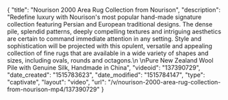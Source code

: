 {
    "title": "Nourison 2000 Area Rug Collection from Nourison",
    "description": "Redefine luxury with Nourison's most popular hand-made signature collection featuring Persian and European traditional designs. The dense pile, splendid patterns, deeply compelling textures and intriguing aesthetics are certain to command immediate attention in any setting. Style and sophistication will be projected with this opulent, versatile and appealing collection of fine rugs that are available in a wide variety of shapes and sizes, including ovals, rounds and octagons.\n \nPure New Zealand Wool Pile with Genuine Silk, Handmade in China",
    "videoid": "137390729",
    "date_created": "1515783623",
    "date_modified": "1515784147",
    "type": "captivate",
    "layout": "video",
    "url": "\/v\/nourison-2000-area-rug-collection-from-nourison-mp4\/137390729"
}